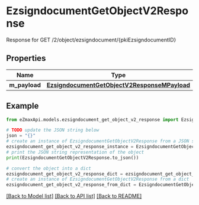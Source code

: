 # EzsigndocumentGetObjectV2Response

Response for GET /2/object/ezsigndocument/{pkiEzsigndocumentID}

## Properties

Name | Type | Description | Notes
------------ | ------------- | ------------- | -------------
**m_payload** | [**EzsigndocumentGetObjectV2ResponseMPayload**](EzsigndocumentGetObjectV2ResponseMPayload.md) |  | 

## Example

```python
from eZmaxApi.models.ezsigndocument_get_object_v2_response import EzsigndocumentGetObjectV2Response

# TODO update the JSON string below
json = "{}"
# create an instance of EzsigndocumentGetObjectV2Response from a JSON string
ezsigndocument_get_object_v2_response_instance = EzsigndocumentGetObjectV2Response.from_json(json)
# print the JSON string representation of the object
print(EzsigndocumentGetObjectV2Response.to_json())

# convert the object into a dict
ezsigndocument_get_object_v2_response_dict = ezsigndocument_get_object_v2_response_instance.to_dict()
# create an instance of EzsigndocumentGetObjectV2Response from a dict
ezsigndocument_get_object_v2_response_from_dict = EzsigndocumentGetObjectV2Response.from_dict(ezsigndocument_get_object_v2_response_dict)
```
[[Back to Model list]](../README.md#documentation-for-models) [[Back to API list]](../README.md#documentation-for-api-endpoints) [[Back to README]](../README.md)


